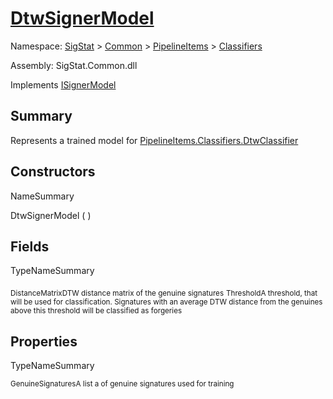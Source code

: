 # [DtwSignerModel](./DtwSignerModel.md)

Namespace: [SigStat]() > [Common](./../../README.md) > [PipelineItems]() > [Classifiers](./README.md)

Assembly: SigStat.Common.dll

Implements [ISignerModel](./../../Pipeline/ISignerModel.md)

## Summary
Represents a trained model for [PipelineItems.Classifiers.DtwClassifier](https://github.com/hargitomi97/sigstat/blob/master/docs/md/SigStat/Common/PipelineItems/Classifiers/DtwClassifier.md)

## Constructors

NameSummary

DtwSignerModel (  )<sub></sub>


## Fields

TypeNameSummary

<sub>DistanceMatrix</sub><sub>DTW distance matrix of the genuine signatures</sub>
<sub>Threshold</sub><sub>A threshold, that will be used for classification. Signatures with  an average DTW distance from the genuines above this threshold will  be classified as forgeries</sub>


## Properties

TypeNameSummary

<sub>GenuineSignatures</sub><sub>A list a of genuine signatures used for training</sub>


